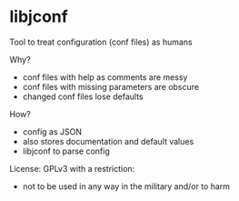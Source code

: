 # libjconf
Tool to treat configuration (conf files) as humans

Why?
- conf files with help as comments are messy
- conf files with missing parameters are obscure
- changed conf files lose defaults

How?
- config as JSON
- also stores documentation and default values
- libjconf to parse config

License:
GPLv3 with a restriction:
- not to be used in any way in the military and/or to harm
